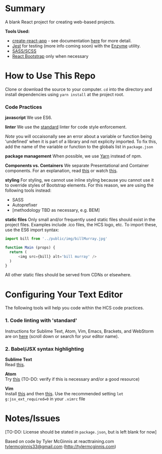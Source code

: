 # Summary
A blank React project for creating web-based projects.

**Tools Used:**
* [create-react-app](https://github.com/facebookincubator/create-react-app) - see documentation [here](https://github.com/facebookincubator/create-react-app/blob/master/packages/react-scripts/template/README.md#adding-a-css-preprocessor-sass-less-etc) for more detail.
* [Jest](https://facebook.github.io/jest/docs/tutorial-react.html) for testing (more info coming soon) with the [Enzyme](http://airbnb.io/enzyme/) utility.
* [SASS/SCSS](http://sass-lang.com/)
* [React Bootstrap](https://react-bootstrap.github.io/) only when necessary

# How to Use This Repo
Clone or download the source to your computer. `cd` into the directory and install dependencies using `yarn install` at the project root.

### Code Practices
**javascript**
We use ES6.  

**linter**
We use the [standard](https://standardjs.com/) linter for code style enforcement. 

*Note* you will occaisonally see an error about a variable or function being 'undefined' when it is part of a library and not explicity imported. To fix this, add the name of the variable or function to the globals list in `package.json`

**package management**
When possible, we use [Yarn](https://yarnpkg.com/en/) instead of npm.

**Components vs. Containers**
We separate Presentational and Container components. For an explanation, read [this](https://medium.com/@dan_abramov/smart-and-dumb-components-7ca2f9a7c7d0#.5dz171v91) or watch [this](https://online.reacttraining.com/courses/50507/lectures/760395). 

**styling**
For styling, we cannot use inline styling because you cannot use it to override styles of Bootstrap elements. For this reason, we are using the following tools instead:
* SASS
* Autoprefixer
* [methodology TBD as necessary, e.g. BEM]

**static files**
Only small and/or frequently used static files should exist in the project files. Examples include .ico files, the HCS logo, etc. To import these, use the ES6 import syntax:

```javascript
import bill from '../public/img/billMurray.jpg'

function Main (props) {
  return (
      <img src={bill} alt='bill murray' />
  )
}
```

All other static files should be served from CDNs or elsewhere. 

# Configuring Your Text Editor
The following tools will help you code within the HCS code practices. 

### 1. Code linting with 'standard' ###
Instructions for Sublime Text, Atom, Vim, Emacs, Brackets, and WebStorm are on [here](https://standardjs.com/#install) (scroll down or search for your editor name).

### 2. Babel/JSX syntax highlighting ###
**Sublime Text**  
Read [this](http://gunnariauvinen.com/getting-es6-syntax-highlighting-in-sublime-text/).

**Atom**  
Try [this](https://atom.io/packages/language-babel) (TO-DO: verify if this is necessary and/or a good resource)

**Vim**  
Install [this](https://github.com/pangloss/vim-javascript) and then [this](https://github.com/mxw/vim-jsx). Use the recommended setting `let g:jsx_ext_required=0` in your `.vimrc` file

# Notes/Issues
[TO-DO: License should be stated in `package.json`, but is left blank for now]

Based on code by Tyler McGinnis at reacttraining.com 
<tylermcginnis33@gmail.com> (http://tylermcginnis.com)

